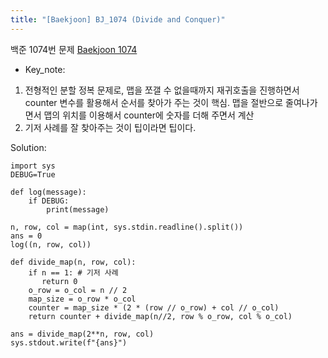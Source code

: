 ```yaml
---
title: "[Baekjoon] BJ_1074 (Divide and Conquer)"
---
```


백준 1074번 문제 [Baekjoon 1074](https://www.acmicpc.net/problem/1074)

* Key_note:  
 1. 전형적인 분할 정복 문제로, 맵을 쪼갤 수 없을때까지 재귀호출을 진행하면서
 counter 변수를 활용해서 순서를 찾아가 주는 것이 핵심.
 맵을 절반으로 줄여나가면서 맵의 위치를 이용해서 counter에 숫자를 더해 주면서 계산  
 2. 기저 사례를 잘 찾아주는 것이 팁이라면 팁이다.


Solution:
```
import sys
DEBUG=True

def log(message):
    if DEBUG:
        print(message)

n, row, col = map(int, sys.stdin.readline().split())
ans = 0
log((n, row, col))

def divide_map(n, row, col):
    if n == 1: # 기저 사례
       return 0
    o_row = o_col = n // 2
    map_size = o_row * o_col
    counter = map_size * (2 * (row // o_row) + col // o_col)
    return counter + divide_map(n//2, row % o_row, col % o_col)

ans = divide_map(2**n, row, col)
sys.stdout.write(f"{ans}")
```
